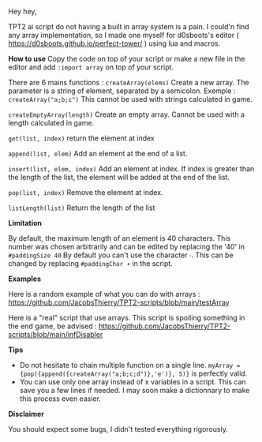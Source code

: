Hey hey,

TPT2 ai script do not having a built in array system is a pain. I could'n find any array implementation, so I made one myself for d0sboots's editor ( https://d0sboots.github.io/perfect-tower/ ) using lua and macros.

**How to use**
Copy the code on top of your script or make a new file in the editor and add `:import array` on top of your script.

There are 6 mains functions :
`createArray(elems)`
Create a new array. The parameter is a string of element, separated by a semicolon.
Exemple :
`createArray("a;b;c")` 
This cannot be used with strings calculated in game.

`createEmptyArray(length)`
Create an empty array. Cannot be used with a length calculated in game.

`get(list, index)`
return the element at index

`append(list, elem)`
Add an element at the end of a list.

`insert(list, elem, index)`
Add an element at index. If index is greater than the length of the list, the element will be added at the end of the list.

`pop(list, index)`
Remove the element at index.

`listLength(list)`
Return the length of the list

**Limitation**

By default, the maximum length of an element is 40 characters. This number was chosen arbitrarily and can be edited by replacing the '40' in `#paddingSize 40`
By default you can't use the character ∙. This can be changed by replacing `#paddingChar ∙` in the script.

**Examples**

Here is a random example of what you can do with arrays :
https://github.com/JacobsThierry/TPT2-scripts/blob/main/testArray

Here is a "real" script that use arrays. 
This script is spoiling something in the end game, be advised : https://github.com/JacobsThierry/TPT2-scripts/blob/main/infDisabler

**Tips**

* Do not hesitate to chain multiple function on a single line. `myArray = {pop({append({createArray("a;b;c;d")},'e')}, 5)}` is perfectly valid.
* You can use only one array instead of x variables in a script. This can save you a few lines if needed. I may soon make a dictionnary to make this process even easier.


**Disclaimer**

You should expect some bugs, I didn't tested everything rigorously.
